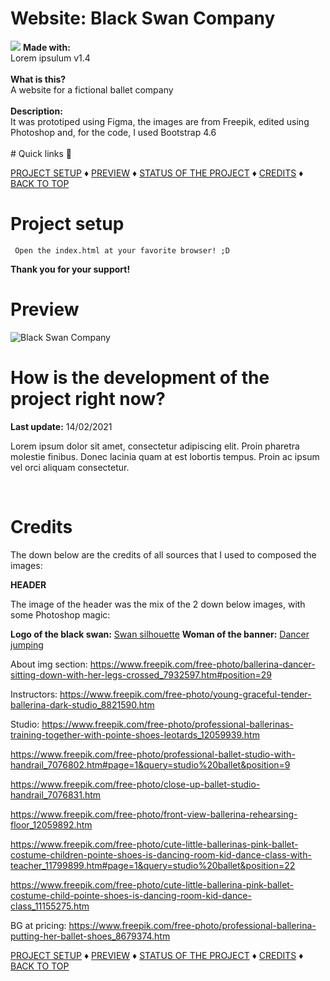 # Website: Black Swan Company
<img src="src/img/readme/mockup_desktop.png" />
<b>Made with:</b><br/>
Lorem ipsulum v1.4
<br/><br/>
<b>What is this?</b><br/>
A website for a fictional ballet company
<br/><br/>
<b>Description:</b><br/>
It was prototiped using Figma, the images are from Freepik, edited using Photoshop
and, for the code, I used Bootstrap 4.6
<br/><br/>
# Quick links &#128150;
<div>
  
[PROJECT SETUP](#Project-setup) &diams; [PREVIEW](#Preview) &diams; [STATUS OF THE PROJECT](#How-is-the-development-of-the-project-right-now) &diams; [CREDITS](#Credits) &diams; [BACK TO TOP](#My-README-Template)

<div>

# Project setup
```
 Open the index.html at your favorite browser! ;D
```

<b>Thank you for your support!</b>

# Preview
<img src="overview.png" alt="Black Swan Company" />


# How is the development of the project right now?
<b>Last update:</b> 14/02/2021

Lorem ipsum dolor sit amet, consectetur adipiscing elit. Proin pharetra molestie finibus. Donec lacinia quam at est lobortis tempus. Proin ac ipsum vel orci aliquam consectetur.

<br/>

# Credits

The down below are the credits of all sources that I used to composed the images:

<b>HEADER</b>

The image of the header was the mix of the 2 down below images, with some Photoshop magic:

<b>Logo of the black swan:</b>
<a href="https://www.freepik.com/free-vector/swan-silhouette-concept_7327566.htm" target="_blank">Swan silhouette</a>
<b>Woman of the banner:</b>
<a href="https://www.freepik.com/free-photo/young-beautiful-modern-style-dancer-jumping_8679628.htm" target="_blank">Dancer jumping</a>

About img section:
https://www.freepik.com/free-photo/ballerina-dancer-sitting-down-with-her-legs-crossed_7932597.htm#position=29

Instructors:
https://www.freepik.com/free-photo/young-graceful-tender-ballerina-dark-studio_8821590.htm

Studio:
https://www.freepik.com/free-photo/professional-ballerinas-training-together-with-pointe-shoes-leotards_12059939.htm

https://www.freepik.com/free-photo/professional-ballet-studio-with-handrail_7076802.htm#page=1&query=studio%20ballet&position=9

https://www.freepik.com/free-photo/close-up-ballet-studio-handrail_7076831.htm

https://www.freepik.com/free-photo/front-view-ballerina-rehearsing-floor_12059892.htm

https://www.freepik.com/free-photo/cute-little-ballerinas-pink-ballet-costume-children-pointe-shoes-is-dancing-room-kid-dance-class-with-teacher_11799899.htm#page=1&query=studio%20ballet&position=22

https://www.freepik.com/free-photo/cute-little-ballerina-pink-ballet-costume-child-pointe-shoes-is-dancing-room-kid-dance-class_11155275.htm

BG at pricing:
https://www.freepik.com/free-photo/professional-ballerina-putting-her-ballet-shoes_8679374.htm

<div>
  
[PROJECT SETUP](#Project-setup) &diams; [PREVIEW](#Preview) &diams; [STATUS OF THE PROJECT](#How-is-the-development-of-the-project-right-now) &diams; [CREDITS](#Credits) &diams; [BACK TO TOP](#My-README-Template)

<div>


